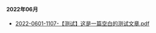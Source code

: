 #### 2022年06月

- <a href="/static/2022-0601-1107-【测试】这是一篇空白的测试文章.pdf">2022-0601-1107-【测试】这是一篇空白的测试文章.pdf</a>


